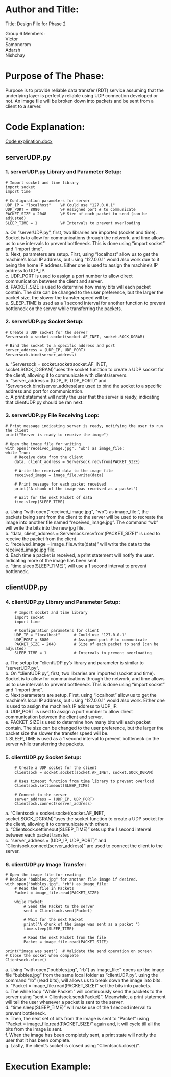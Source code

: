 # Author and Title:  
Title: Design File for Phase 2  

Group 6 Members:  
Victor  
Samonorom  
Adarsh  
Nishchay  

# Purpose of The Phase:  
Purpose is to provide reliable data transfer (RDT) service assuming that the underlying layer is perfectly 
reliable using UDP connection developed or not. An image file will be broken down into packets and be sent from a client to a server.  

# Code Explanation:  

[Code explination.docx](https://github.com/Victor-Omenya/Network-Design/files/10717782/Code.explination.docx)  

## serverUDP.py  
### 1.	serverUDP.py Library and Parameter Setup:  

    # Import socket and time library  
    import socket  
    import time  

    # Configuration parameters for server  
    UDP_IP = "localhost"    \# Could use "127.0.0.1"  
    UDP_PORT = 8080         \# Assigned port # to communicate  
    PACKET_SIZE = 2048      \# Size of each packet to send (can be adjusted)  
    SLEEP_TIME = 1          \# Intervals to prevent overloading  

a.	On “serverUDP.py”, first, two libraries are imported (socket and time). Socket is to allow for communications through the network, and time allows us to use intervals to prevent bottleneck. This is done using “import socket” and “import time”.  
b.	Next, parameters are setup. First, using “localhost” allow us to get the machine’s local IP address, but using “127.0.0.1” would also work due to it being the home IP address. Either one is used to assign the machine’s IP address to UDP_IP.   
c.	UDP_PORT is used to assign a port number to allow direct communication between the client and server.  
d.	PACKET_SIZE is used to determine how many bits will each packet contain. The size can be changed to the user preference, but the larger the packet size, the slower the transfer speed will be.  
e.	SLEEP_TIME is used as a 1 second interval for another function to prevent bottleneck on the server while transferring the packets.  

### 2.	serverUDP.py Socket Setup:  

    # Create a UDP socket for the server  
    Serversock = socket.socket(socket.AF_INET, socket.SOCK_DGRAM)  

    # Bind the socket to a specific address and port  
    server_address = (UDP_IP, UDP_PORT)  
    Serversock.bind(server_address)  

a.	“Serversock = socket.socket(socket.AF_INET, socket.SOCK_DGRAM)”uses the socket function to create a UDP socket for the client, allowing it to communicate with clients/servers.  
b.	“server_address  = (UDP_IP, UDP_PORT)” and “Serversock.bind(server_address)are used to bind the socket to a specific address and port for communication.  
c.	A print statement will notify the user that the server is ready, indicating that clientUDP.py should be ran next.  

### 3.	serverUDP.py File Receiving Loop:  

    # Print message indicating server is ready, notifying the user to run the client  
    print("Server is ready to receive the image")  
  
    # Open the image file for writing  
    with open("received_image.jpg", "wb") as image_file:  
    while True:  
        # Receive data from the client  
        data, client_address = Serversock.recvfrom(PACKET_SIZE)  
  
        # Write the received data to the image file  
        received_image = image_file.write(data)  
  
        # Print message for each packet received  
        print("A chunk of the image was received as a packet")  

        # Wait for the next Packet of data  
        time.sleep(SLEEP_TIME)  


a.	Using “with open("received_image.jpg", "wb") as image_file:”, the packets being sent from the client to the server will be used to recreate the image into another file named “received_image.jpg”. The command “wb” will write the bits into the new jpg file.  
b.	“data, client_address = Serversock.recvfrom(PACKET_SIZE)” is used to receive the packet from the client.  
c.	“received_image = image_file.write(data)” will write the data to the received_image.jpg file.  
d.	Each time a packet is received, a print statement will notify the user. Indicating more of the image has been sent.  
e.	“time.sleep(SLEEP_TIME)”, will use a 1 second interval to prevent bottleneck.  

## clientUDP.py  
### 4.	clientUDP.py Library and Parameter Setup:  

        # Import socket and time library  
        import socket  
        import time  

        # Configuration parameters for client  
        UDP_IP = "localhost"      # Could use "127.0.0.1"  
        UDP_PORT = 8080           # Assigned port # to communicate  
        PACKET_SIZE = 2048        # Size of each packet to send (can be adjusted)  
        SLEEP_TIME = 1            # Intervals to prevent overloading  
  
a.	The setup for “clientUDP.py’s library and parameter is similar to “serverUDP.py”.  
b.	On “clientUDP.py”, first, two libraries are imported (socket and time). Socket is to allow for communications through the network, and time allows us to use intervals to prevent bottleneck. This is done using “import socket” and “import time”.  
c.	Next parameters are setup. First, using “localhost” allow us to get the machine’s local IP address, but using “127.0.0.1” would also work. Either one is used to assign the machine’s IP address to UDP_IP.   
d.	UDP_PORT is used to assign a port number to allow direct communication between the client and server.  
e.	PACKET_SIZE is used to determine how many bits will each packet contain. The size can be changed to the user preference, but the larger the packet size the slower the transfer speed will be.  
f.	SLEEP_TIME is used as a 1 second interval to prevent bottleneck on the server while transferring the packets.  
  
### 5.	clientUDP.py Socket Setup:  
  
        # Create a UDP socket for the client  
        Clientsock = socket.socket(socket.AF_INET, socket.SOCK_DGRAM)  

        # Uses timeout function from time library to prevent overload  
        Clientsock.settimeout(SLEEP_TIME)  

        # Connect to the server  
        server_address = (UDP_IP, UDP_PORT)  
        Clientsock.connect(server_address)  
  
a.	“Clientsock = socket.socket(socket.AF_INET, socket.SOCK_DGRAM)”uses the socket function to create a UDP socket for the client, allowing it to communicate with others.  
b.	“Clientsock.settimeout(SLEEP_TIME)” sets up the 1 second interval between each packet transfer.  
c.	“server_address  = (UDP_IP, UDP_PORT)” and “Clientsock.connect(server_address)” are used to connect the client to the server.  
  
### 6.	clientUDP.py Image Transfer:  
  
    # Open the image file for reading  
    # Replace "bubbles.jpg" for another file image if desired.  
    with open("bubbles.jpg", "rb") as image_file:  
        # Read the file in Packets  
        Packet = image_file.read(PACKET_SIZE)  

        while Packet:  
            # Send the Packet to the server  
            sent = Clientsock.send(Packet)  

            # Wait for the next Packet  
            print("A chunk of the image was sent as a packet ")  
            time.sleep(SLEEP_TIME)  

            # Read the next Packet from the file  
            Packet = image_file.read(PACKET_SIZE)  
  
    print("image was sent")  # Validate the send operation on screen  
    # Close the socket when complete  
    Clientsock.close()  
  
a.	Using “with open("bubbles.jpg", "rb") as image_file:” opens up the image file “bubbles.jpg” from the same local folder as “clientUDP.py”. using the command “rb” (read bits), will allows us to break down the image into bits.  
b.	“Packet = image_file.read(PACKET_SIZE)” set the bits into packets.  
c.	The while loop “While Packet:” will continuously send the packets to the server using “sent = Clientsock.send(Packet)”. Meanwhile, a print statement will tell the user whenever a packet is sent to the server.  
d.	“time.sleep(SLEEP_TIME)” will make use of the 1 second interval to prevent bottleneck.  
e.	Then, the next set of bits from the image is sent to “Packet” using “Packet = image_file.read(PACKET_SIZE)” again and, it will cycle till all the bits from the image is sent.  
f.	When the image has been completely sent, a print state will notify the user that it has been complete.  
g.	Lastly, the client’s socket is closed using “Clientsock.close()”.  
  
# Execution Example:  
